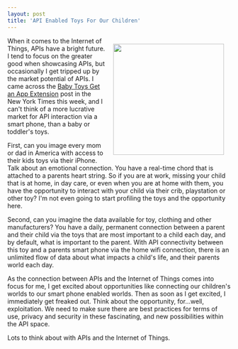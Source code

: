 ```yaml
---
layout: post
title: 'API Enabled Toys For Our Children'
---
```

<p><a href="http://www.fisher-price.com/en_US/products/69586" target="_blank"><img style="padding: 15px;" src="https://s3.amazonaws.com/kinlane-productions/api-evangelist/fisher-price/fisher-price-internet-enabled-device.png" alt="" width="250" align="right" /></a></p>
<p>When it comes to the Internet of Things, APIs have a bright future. I tend to focus on the greater good when showcasing APIs, but occasionally I get tripped up by the market potential of APIs. I came across the <a href="http://gadgetwise.blogs.nytimes.com/2013/05/01/baby-toys-get-an-app-extension/">Baby Toys Get an App Extension</a> post in the New York Times this week, and I can't think of a more lucrative market for API interaction via a smart phone, than a baby or toddler's toys.</p>
<p>First, can you image every mom or dad in America with access to their kids toys via their iPhone.  Talk about an emotional connection.  You have a real-time chord that is attached to a parents heart string.  So if you are at work, missing your child that is at home, in day care, or even when you are at home with them, you have the opportunity to interact with your child via their crib, playstation or other toy? I'm not even going to start profiling the toys and the opportunity here.</p>
<p>Second, can you imagine the data available for toy, clothing and other manufacturers?  You have a daily, permanent connection between a parent and their child via the toys that are most important to a child each day, and by default, what is important to the parent.  With API connectivity between this toy and a parents smart phone via the home wifi connection, there is an unlimited flow of data about what impacts a child's life, and their parents world each day.</p>
<p>As the connection between APIs and the Internet of Things comes into focus for me, I get excited about opportunities like connecting our children's worlds to our smart phone enabled worlds.  Then as soon as I get excited, I immediately get freaked out.  Think about the opportunity, for&hellip;well, exploitation.  We need to make sure there are best practices for terms of use, privacy and security in these fascinating, and new possibilities within the API space.</p>
<p>Lots to think about with APIs and the Internet of Things.</p>